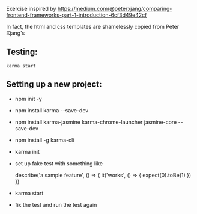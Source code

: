 Exercise inspired by https://medium.com/@peterxjang/comparing-frontend-frameworks-part-1-introduction-6cf3d49e42cf

In fact, the html and css templates are shamelessly copied from Peter Xjang's

## Testing:

    karma start





## Setting up a new project:

  - npm init -y
  - npm install karma --save-dev
  - npm install karma-jasmine karma-chrome-launcher jasmine-core --save-dev
  - npm install -g karma-cli
  - karma init 
  - set up fake test with something like

    describe('a sample feature', () => {
      it('works', () => {
        expect(0).toBe(1)
      })
    })

  - karma start
  - fix the test and run the test again
